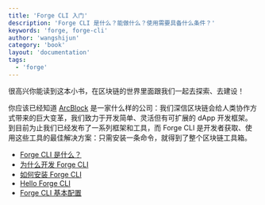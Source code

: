 ```yaml
---
title: 'Forge CLI 入门'
description: 'Forge CLI 是什么？能做什么？使用需要具备什么条件？'
keywords: 'forge, forge-cli'
author: 'wangshijun'
category: 'book'
layout: 'documentation'
tags:
  - 'forge'
---
```


很高兴你能读到这本小书，在区块链的世界里面跟我们一起去探索、去建设！

你应该已经知道 [ArcBlock](https://arcblockio.cn) 是一家什么样的公司：我们深信区块链会给人类协作方式带来的巨大变革，我们致力于开发简单、灵活但有可扩展的 dApp 开发框架。到目前为止我们已经发布了一系列框架和工具，而 Forge CLI 是开发者获取、使用这些工具的最佳解决方案：只需安装一条命令，就得到了整个区块链工具箱。

- [Forge CLI 是什么？](./what-is-forge-cli)
- [为什么开发 Forge CLI](./why-forge-cli)
- [如何安装 Forge CLI](./install-forge-cli)
- [Hello Forge CLI](./getting-started)
- [Forge CLI 基本配置](./initial-setup)
